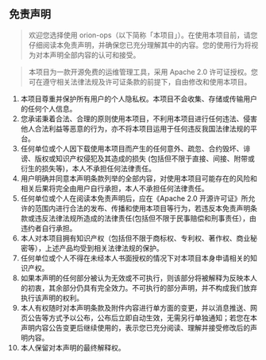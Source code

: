 ## 免责声明

> 欢迎您选择使用 orion-ops（以下简称「本项目」）。在使用本项目前，请您仔细阅读本免责声明，并确保您已充分理解其中的内容。您的使用行为将视为对本声明全部内容的认可和接受。

> 本项目为一款开源免费的运维管理工具，采用 Apache 2.0 许可证授权。您可在遵守相关法律法规及许可证条款的前提下，自由修改和使用本项目。

1. 本项目尊重并保护所有用户的个人隐私权。本项目不会收集、存储或传输用户的任何个人信息。
2. 您承诺秉着合法、合理的原则使用本项目，不利用本项目进行任何违法、侵害他人合法利益等恶意的行为，亦不将本项目运用于任何违反我国法律法规的平台。
3. 任何单位或个人因下载使用本项目而产生的任何意外、疏忽、合约毁坏、诽谤、版权或知识产权侵犯及其造成的损失 (包括但不限于直接、间接、附带或衍生的损失等)，本人不承担任何法律责任。
4. 用户明确并同意本声明条款列举的全部内容，对使用本项目可能存在的风险和相关后果将完全由用户自行承担，本人不承担任何法律责任。
5. 任何单位或个人在阅读本免责声明后，应在《Apache 2.0
   开源许可证》所允许的范围内进行合法的发布、传播和使用本项目等行为，若违反本免责声明条款或违反法律法规所造成的法律责任(包括但不限于民事赔偿和刑事责任），由违约者自行承担。
6. 本人对本项目拥有知识产权（包括但不限于商标权、专利权、著作权、商业秘密等），上述产品均受到相关法律法规的保护。
7. 任何单位或个人不得在未经本人书面授权的情况下对本项目本身申请相关的知识产权。
8. 如果本声明的任何部分被认为无效或不可执行，则该部分将被解释为反映本人的初衷，其余部分仍具有完全效力。不可执行的部分声明，并不构成我们放弃执行该声明的权利。
9. 本人有权随时对本声明条款及附件内容进行单方面的变更，并以消息推送、网页公告等方式予以公布，公布后立即自动生效，无需另行单独通知；若您在本声明内容公告变更后继续使用的，表示您已充分阅读、理解并接受修改后的声明内容。
10. 本人保留对本声明的最终解释权。
